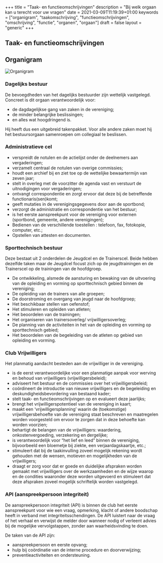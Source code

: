 +++
title = "Taak- en functieomschrijvingen"
description = "Bij welk orgaan kan u terecht voor uw vragen"
date = 2021-03-09T11:19:39+01:00
keywords = ["organigram", "taakomschrijving", "functieomschrijvingen", "omschrijving", "functie", "organen", "orgaan"]
draft = false
layout = "generic"
+++
## Taak- en functieomschrijvingen
## Organigram
![Organigram](/images/club/organigram.webp "Organigram Invicto Belgium")

### Dagelijks bestuur
De bevoegdheden van het dagelijks bestuurder zijn wettelijk vastgelegd. Concreet is dit orgaan verantwoordelijk voor:

* de dagdagelijkse gang van zaken in de vereniging;
* de minder belangrijke beslissingen;
* en alles wat hoogdringend is.

Hij heeft dus een uitgebreid takenpakket. Voor alle andere zaken moet hij het bestuursorgaan samenroepen om collegiaal te beslissen.

### Administratieve cel
* verspreidt de notulen en de actielijst onder de deelnemers aan vergaderingen;
* verzamelt centraal de notulen van overige commissies;
* houdt een archief bij en ziet toe op de wettelijke bewaartermijn van zeven jaar;
* stelt in overleg met de voorzitter de agenda vast en verstuurt de uitnodigingen voor vergaderingen;
* ontvangt correspondentie en zorgt ervoor dat deze bij de betreffende functionaris(sen)komt;
* geeft mutaties in de verenigingsgegevens door aan de sportbond;
* verzorgt de administratie en correspondentie van het bestuur;
* is het eerste aanspreekpunt voor de vereniging voor externen (sportbond, gemeente, andere verenigingen);
* Bedienen van de verschillende toestellen : telefoon, fax, fotokopie, computer, etc.;
* Opstellen van attesten en documenten.

### Sporttechnisch bestuur
Deze bestaat uit 2 onderdelen de Jeugdcel en de Trainerscel.
Beide hebben dezelfde taken maar de Jeugdcel focust zich op de jeugdtrainingen en de Trainerscel op de trainingen van de hoofdgroep.
* De ontwikkeling, alsmede de aansturing en bewaking van de uitvoering van de opleiding en vorming op sporttechnisch gebied binnen de vereniging;
* De opleiding van de trainers van alle groepen;
* De doorstroming en overgang van jeugd naar de hoofdgroep;
* Het beschikbaar stellen van oefenstof;
* Het stimuleren en opleiden van atleten;
* Het beoordelen van de trainingen;
* Het organiseren van trainersoverleg/ vrijwilligersoverleg;
* De planning van de activiteiten in het van de opleiding en vorming op sporttechnisch gebied;
* Het beoordelen van de begeleiding van de atleten op gebied van opleiding en vorming. 

### Club Vrijwilligers
Het planmatig aandacht besteden aan de vrijwilliger in de vereniging.
* is de eerst verantwoordelijke voor een planmatige aanpak voor werving en behoud van vrijwilligers (vrijwilligersbeleid);
* adviseert het bestuur en de commissies over het vrijwilligersbeleid;
* coördineert de introductie van nieuwe vrijwilligers en de begeleiding en deskundigheidsbevordering van bestaand kader;
* stelt taak- en functieomschrijvingen op en evalueert deze jaarlijks;
* brengt het vrijwilligerspotentieel van de vereniging in kaart;
* maakt een ‘vrijwilligersplanning’ waarin de (toekomstige) vrijwilligersbehoefte van de vereniging staat beschreven en maatregelen worden voorgesteld om ervoor te zorgen dat in deze behoefte kan worden voorzien;
* behartigt de belangen van de vrijwilligers: waardering, onkostenvergoeding, verzekering en dergelijke;
* is verantwoordelijk voor “het lief en leed” binnen de vereniging, bijvoorbeeld een bloemetje bij ziekte, een verjaardagskaartje, etc.;
* stimuleert dat bij de taakinvulling zoveel mogelijk rekening wordt gehouden met de wensen, motieven en mogelijkheden van de vrijwilligers;
* draagt er zorg voor dat er goede en duidelijke afspraken worden gemaakt met vrijwilligers over de werkzaamheden en de wijze waarop en de condities waaronder deze worden uitgevoerd en stimuleert dat deze afspraken zoveel mogelijk schriftelijk worden vastgelegd.

### API (aanspreekpersoon integriteit)
De aanspreekpersoon integriteit (API) is binnen de club het eerste aanspreekpunt voor wie een vraag, opmerking, klacht of andere boodschap heeft in verband met integriteitsschendingen. De API luistert naar de vraag of het verhaal en verwijst de melder door wanneer nodig of verleent advies bij de mogelijke vervolgstappen, zonder aan waarheidsvinding te doen.

De taken van de API zijn:

* aanspreekpersoon en eerste opvang;
* hulp bij coördinatie van de interne procedure en doorverwijzing;
* preventieactiviteiten en ondersteuning.